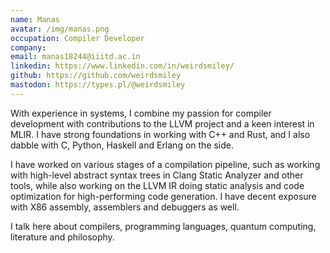 ```yaml
---
name: Manas
avatar: /img/manas.png
occupation: Compiler Developer
company: 
email: manas18244@iiitd.ac.in
linkedin: https://www.linkedin.com/in/weirdsmiley/
github: https://github.com/weirdsmiley
mastodon: https://types.pl/@weirdsmiley
---
```


With experience in systems, I combine my passion for compiler development with
contributions to the LLVM project and a keen interest in MLIR. I have strong
foundations in working with C++ and Rust, and I also dabble with C, Python,
Haskell and Erlang on the side.

I have worked on various stages of a compilation pipeline, such as working with
high-level abstract syntax trees in Clang Static Analyzer and other tools, while
also working on the LLVM IR doing static analysis and code optimization for
high-performing code generation. I have decent exposure with X86 assembly,
assemblers and debuggers as well.

I talk here about compilers, programming languages, quantum computing,
literature and philosophy.
